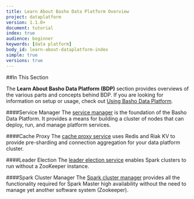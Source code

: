 ```yaml
---
title: Learn About Basho Data Platform Overview
project: dataplatform
version: 1.1.0+
document: tutorial
index: true
audience: beginner
keywords: [data platform]
body_id: learn-about-dataplatform-index
simple: true
versions: true
---
```


[using bdp index]: LINK
[cache proxy features]: http://docs.basho.com/dataplatform/1.1.0/learn-about-dataplatform/cache-proxy-features/
[service manager features]: http://docs.basho.com/dataplatform/1.1.0/learn-about-dataplatform/service-manager-features/
[leader election features]: http://docs.basho.com/dataplatform/1.1.0/learn-about-dataplatform/leader-election-service/
[spark manager features]: http://docs.basho.com/dataplatform/1.1.0/learn-about-dataplatform/spark-cluster-manager-features/

##In This Section

The **Learn About Basho Data Platform (BDP)**  section provides overviews of the various parts and concepts behind BDP. If you are looking for information on setup or usage, check out [Using Basho Data Platform][using bdp index].

####Service Manager
The [service manager][service manager features] is the foundation of the Basho Data Platform. It provides a means for building a cluster of nodes that can deploy, run, and manage platform services.

####Cache Proxy
The [cache proxy service][cache proxy features] uses Redis and Riak KV to provide pre-sharding and connection aggregation for your data platform cluster.

####Leader Election
The [leader election service][leader election features] enables Spark clusters to run without a ZooKeeper instance.

####Spark Cluster Manager
The [Spark cluster manager][spark manager features] provides all the functionality required for Spark Master high availability without the need to manage yet another software system (Zookeeper).
